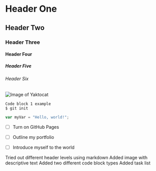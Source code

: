 # Header One
## Header Two
### Header Three
#### Header Four
##### Header Five
###### Header Six


![Image of Yaktocat](https://octodex.github.com/images/yaktocat.png)


```
Code block 1 example
$ git init
```

``` javascript
var myVar = "Hello, world!";
```

- [ ] Turn on GitHub Pages
- [ ] Outline my portfolio
- [ ] Introduce myself to the world














Tried out different header levels using markdown
Added image with descriptive text
Added two different code block types
Added task list
